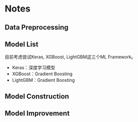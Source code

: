 # Notes

## Data Preprocessing



## Model List

目前考虑尝试Keras, XGBoost, LightGBM这三个ML Framework。

* Keras：深度学习模型
* XGBoost：Gradient Boosting
* LightGBM：Gradient Boosting



## Model Construction



## Model Improvement



